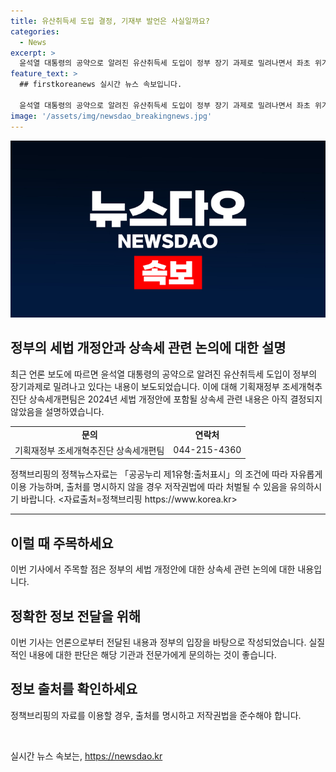```yaml
---
title: 유산취득세 도입 결정, 기재부 발언은 사실일까요?
categories:
  - News
excerpt: >
  윤석열 대통령의 공약으로 알려진 유산취득세 도입이 정부 장기 과제로 밀려나면서 좌초 위기에 처한 상황. 기획재정부는 세법 개정안에 유산취득세 도입 내용을 담지 않을 것으로 예상되며, 이에 대한 결정은 아직 내려지지 않았음을 강조.
feature_text: >
  ## firstkoreanews 실시간 뉴스 속보입니다.

  윤석열 대통령의 공약으로 알려진 유산취득세 도입이 정부 장기 과제로 밀려나면서 좌초 위기에 처한 상황. 기획재정부는 세법 개정안에 유산취득세 도입 내용을 담지 않을 것으로 예상되며, 이에 대한 결정은 아직 내려지지 않았음을 강조.
image: '/assets/img/newsdao_breakingnews.jpg'
---
```


<p><img src="/assets/img/newsdao_breakingnews.jpg" alt="firstkoreanews 속보" /></p>

<h2 data-ke-size="size26">정부의 세법 개정안과 상속세 관련 논의에 대한 설명</h2>

<p data-ke-size="size16">최근 언론 보도에 따르면 윤석열 대통령의 공약으로 알려진 유산취득세 도입이 정부의 장기과제로 밀려나고 있다는 내용이 보도되었습니다. 이에 대해 기획재정부 조세개혁추진단 상속세개편팀은 2024년 세법 개정안에 포함될 상속세 관련 내용은 아직 결정되지 않았음을 설명하였습니다.</p>

<table>
  <tr>
    <td style="text-align: center; height: 17px;"><b>문의</b></td>
    <td style="text-align: center; height: 17px;"><b>연락처</b></td>
  </tr>
  <tr>
    <td style="text-align: center; height: 17px;">기획재정부 조세개혁추진단 상속세개편팀</td>
    <td style="text-align: center; height: 17px;">044-215-4360</td>
  </tr>
</table>

<p data-ke-size="size16">정책브리핑의 정책뉴스자료는 「공공누리 제1유형:출처표시」의 조건에 따라 자유롭게 이용 가능하며, 출처를 명시하지 않을 경우 저작권법에 따라 처벌될 수 있음을 유의하시기 바랍니다. <자료출처=정책브리핑 https://www.korea.kr></p>

<hr>

<h2>이럴 때 주목하세요</h2>

<p>이번 기사에서 주목할 점은 정부의 세법 개정안에 대한 상속세 관련 논의에 대한 내용입니다.</p>

<h2>정확한 정보 전달을 위해</h2>

<p>이번 기사는 언론으로부터 전달된 내용과 정부의 입장을 바탕으로 작성되었습니다. 실질적인 내용에 대한 판단은 해당 기관과 전문가에게 문의하는 것이 좋습니다.</p>

<h2>정보 출처를 확인하세요</h2>

<p>정책브리핑의 자료를 이용할 경우, 출처를 명시하고 저작권법을 준수해야 합니다. </p>

<p data-ke-size="size16">&nbsp;</p>
실시간 뉴스 속보는, <a href="https://newsdao.kr" rel="dofollow">https://newsdao.kr</a>


